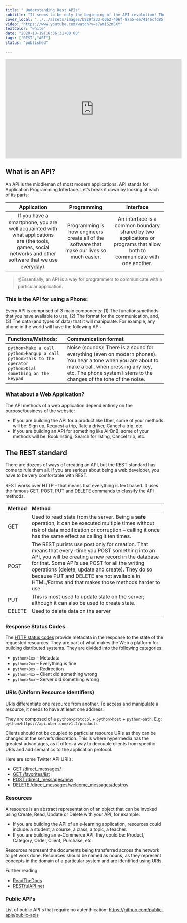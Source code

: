 ```yaml
---
title: " Understanding Rest APIs"
subtitle: "It seems to be only the beginning of the API revolution! The path of humanity drives towards the API's architecture...you can learn any language or tool, but this is one of those few specialties that will guarantee you a well paid job for the next 60 years, so get comfortable with REST API. :)"
cover_local: "../../assets/images/b929f233-00b2-406f-87a5-ee74146cfd85.jpeg"
video: "https://www.youtube.com/watch?v=s7wmiS2mSXY"
textColor: "white"
date: "2020-10-19T16:36:31+00:00"
tags: ["REST","API"]
status: "published"

---
```


<iframe width="560" height="315" src="https://www.youtube.com/embed/s7wmiS2mSXY" frameborder="0" allow="accelerometer; autoplay; encrypted-media; gyroscope; picture-in-picture" allowfullscreen></iframe>

## What is an API?

An API is the middleman of most modern applications.  API stands for: Application Programming Interface.  Let’s break it down by looking at each of its parts:

|**Application**    |**Programming**    |**Interface**    |
|:-----------------:|:-----------------:|:---------------:|
If you have a smartphone, you are well acquainted with what applications are (the tools, games, social networks and other software that we use everyday).      |Programming is how engineers create all of the software that make our lives so much easier.      |An interface is a common boundary shared by two applications or programs that allow both to communicate with one another.     |

> :point_up:Essentially, an API is a way for programmers to communicate with a particular application.

### This is the API for using a Phone:

Every API is comprised of 3 main components:   (1) The functions/methods that you have available to use, (2) The format for the communication, and, (3) The data (and types of data) that it will manipulate.  For example, any phone in the world will have the following API:

|**Functions/Methods:**   |**Communication format**   |
|:------------------------|:--------------------------|
|`python>Make a call`<br>`python>Hangup a call`<br>`python>Talk to the operator`<br>`python>Dial something on the keypad`    |Noise (sounds)!  There is a sound for everything (even on modern phones).  You hear a tone when you are about to make a call, when pressing any key, etc.  The phone system listens to the changes of the tone of the noise.     |

### What about a Web Application?

The API methods of a web application depend entirely on the purpose/business of the website:

+ If you are building the API for a product like Uber, some of your methods will be: Sign up, Request a trip, Rate a driver, Cancel a trip, etc.
+ If you are building an API for something like AirBnB, some of your methods will be: Book listing, Search for listing, Cancel trip, etc.

## The REST standard


There are dozens of ways of creating an API, but the REST standard has come to rule them all.  If you are serious about being a web developer, you have to be very comfortable with REST.

REST works over HTTP – that means that everything is text based.  It uses the famous GET, POST, PUT and DELETE commands to classify the API methods.

|**Method**    |**Method**    |
|:-------------|:--------------|
|GET          |Used to read state from the server.  Being a **safe** operation, it can be executed multiple times without risk of data modification or corruption – calling it once has the same effect as calling it ten times.      |
|POST        |The REST purists use post only for creation.  That means that every-time you POST something into an API, you will be creating a new record in the database for that.  Some API’s use POST for all the writing operations (delete, update and create).  They do so because PUT and DELETE are not available in HTML/Forms and that makes those methods harder to use.      |
|PUT      |This is most used to update state on the server; although it can also be used to create state.       |
|DELETE     |Used to delete data on the server      |


### Response Status Codes

The [HTTP status codes](https://www.w3.org/Protocols/rfc2616/rfc2616-sec10.html) provide metadata in the response to the state of the requested resources.  They are part of what makes the Web a platform for building distributed systems.  They are divided into the following categories:

+ `python>1xx` – Metadata
+ `python>2xx` – Everything is fine
+ `python>3xx` – Redirection
+ `python>4xx` – Client did something wrong
+ `python>5xx` – Server did something wrong

### URIs (Uniform Resource Identifiers)

URIs differentiate one resource from another.  To access and manipulate a resource, it needs to have at least one address.

They are composed of a `python>protocol` + `python>host` + `python>path`.
E.g: `python>https://api.uber.com/v1.2/products`

Clients should not be coupled to particular resource URIs as they can be changed at the server’s discretion.  This is where hypermedia has the greatest advantages, as it offers a way to decouple clients from specific URIs and add semantics to the application protocol.

Here are some Twitter API URI’s:

+ [GET /direct_messages/](https://developer.twitter.com/en/docs/direct-messages/sending-and-receiving/api-reference/list-events.html)
+ [GET /favorites/list](https://developer.twitter.com/en/docs/tweets/post-and-engage/api-reference/get-favorites-list)
+ [POST /direct_messages/new](https://developer.twitter.com/en/docs/api-reference-index)
+ [DELETE /direct_messages/welcome_messages/destroy](https://developer.twitter.com/en/docs/tweets/post-and-engage/api-reference/post-statuses-destroy-id.html)

### Resources

A resource is an abstract representation of an object that can be invoked using Create, Read, Update or Delete with your API, for example:

- If you are building the API of an e-learning application, resources could include:  a student, a course, a class, a topic, a teacher.
- If you are building an e-Commerce API, they could be:  Product, Category, Order, Client, Purchase, etc.
  
Resources represent the documents being transferred across the network to get work done.  Resources should be named as nouns, as they represent concepts in the domain of a particular system and are identified using URIs.

Further reading:

- [ReadTheDocs](https://restful-api-design.readthedocs.io/en/latest/resources.html)
- [RESTfulAPI.net](https://restfulapi.net/)

### Public API's

List of public API's that require no autenthication: https://github.com/public-apis/public-apis
